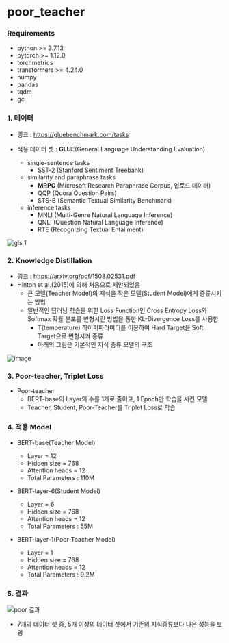 # poor_teacher

### Requirements
* python >= 3.7.13
* pytorch >= 1.12.0
* torchmetrics
* transformers >= 4.24.0
* numpy
* pandas
* tqdm
* gc

### 1. 데이터
* 링크 : https://gluebenchmark.com/tasks
* 적용 데이터 셋 : **GLUE**(General Language Understanding Evaluation)

  * single-sentence tasks
    * SST-2 (Stanford Sentiment Treebank)
  * similarity and paraphrase tasks
    * **MRPC** (Microsoft Research Paraphrase Corpus, 업로드 데이터)
    * QQP (Quora Question Pairs)
    * STS-B (Semantic Textual Similarity Benchmark)
  * inference tasks
    * MNLI (Multi-Genre Natural Language Inference)
    * QNLI (Question Natural Language Inference)
    * RTE (Recognizing Textual Entailment)

![gls 1](https://user-images.githubusercontent.com/100681144/231469975-65868513-12eb-4438-9257-240442c18af5.PNG)

### 2. Knowledge Distillation
* 링크 : https://arxiv.org/pdf/1503.02531.pdf
* Hinton et al.(2015)에 의해 처음으로 제안되었음
    * 큰 모델(Teacher Model)의 지식을 작은 모델(Student Model)에게 증류시키는 방법
    * 일반적인 딥러닝 학습을 위한 Loss Function인 Cross Entropy Loss와 Softmax 확률 분포를 변형시킨 방법을 통한 KL-Divergence Loss를 사용함
        * T(temperature) 하이퍼파라미터를 이용하여 Hard Target을 Soft Target으로 변형시켜 증류
        * 아래의 그림은 기본적인 지식 증류 모델의 구조

![image](https://user-images.githubusercontent.com/100681144/232202734-b324de71-c16e-472b-b8e6-5419a5812a26.png)

### 3. Poor-teacher, Triplet Loss
* Poor-teacher
  * BERT-base의 Layer의 수를 1개로 줄이고, 1 Epoch만 학습을 시킨 모델
  * Teacher, Student, Poor-Teacher를 Triplet Loss로 학습

### 4. 적용 Model
* BERT-base(Teacher Model)
  * Layer = 12
  * Hidden size = 768
  * Attention heads = 12
  * Total Parameters : 110M

* BERT-layer-6(Student Model)
  * Layer = 6
  * Hidden size = 768
  * Attention heads = 12
  * Total Parameters : 55M
  
* BERT-layer-1(Poor-Teacher Model)
  * Layer = 1
  * Hidden size = 768
  * Attention heads = 12
  * Total Parameters : 9.2M
  
### 5. 결과

![poor 결과](https://user-images.githubusercontent.com/100681144/232205651-f55d2d90-1e58-4c0d-b702-ae3c3c9a0298.PNG)

* 7개의 데이터 셋 중, 5개 이상의 데이터 셋에서 기존의 지식증류보다 나은 성능을 보임

